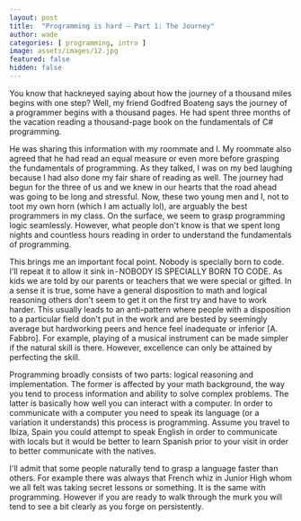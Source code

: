 ```yaml
---
layout: post
title:  "Programming is hard — Part 1: The Journey"
author: wade
categories: [ programming, intro ]
image: assets/images/12.jpg
featured: false
hidden: false
---
```


You know that hackneyed saying about how the journey of a thousand miles begins with one step? Well, my friend Godfred Boateng says the journey of a programmer begins with a thousand pages. He had spent three months of the vacation reading a thousand-page book on the fundamentals of C# programming.

He was sharing this information with my roommate and I. My roommate also agreed that he had read an equal measure or even more before grasping the fundamentals of programming. As they talked, I was on my bed laughing because I had also done my fair share of reading as well. The journey had begun for the three of us and we knew in our hearts that the road ahead was going to be long and stressful. Now, these two young men and I, not to toot my own horn (which I am actually lol), are arguably the best programmers in my class. On the surface, we seem to grasp programming logic seamlessly. However, what people don't know is that we spent long nights and countless hours reading in order to understand the fundamentals of programming.

This brings me an important focal point. Nobody is specially born to code. I'll repeat it to allow it sink in - NOBODY IS SPECIALLY BORN TO CODE. As kids we are told by our parents or teachers that we were special or gifted. In a sense it is true, some have a general disposition to math and logical reasoning others don't seem to get it on the first try and have to work harder. This usually leads to an anti-pattern where people with a disposition to a particular field don't put in the work and are bested by seemingly average but hardworking peers and hence feel inadequate or inferior [A. Fabbro]. For example, playing of a musical instrument can be made simpler if the natural skill is there. However, excellence can only be attained by perfecting the skill.

Programming broadly consists of two parts: logical reasoning and implementation. The former is affected by your math background, the way you tend to process information and ability to solve complex problems. The latter is basically how well you can interact with a computer. In order to communicate with a computer you need to speak its language (or a variation it understands) this process is programming. Assume you travel to Ibiza, Spain you could attempt to speak English in order to communicate with locals but it would be better to learn Spanish prior to your visit in order to better communicate with the natives.

I'll admit that some people naturally tend to grasp a language faster than others. For example there was always that French whiz in Junior High whom we all felt was taking secret lessons or something. It is the same with programming. However if you are ready to walk through the murk you will tend to see a bit clearly as you forge on persistently.